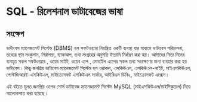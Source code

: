 # SQL - রিলেশনাল ডাটাবেজের ভাষা

## সংক্ষেপ


ডাটাবেস ম্যানেজমেন্ট সিস্টেম (DBMS) হল সফটওয়্যার নিয়ন্ত্রিত একটি ব্যবস্থা যার মাধ্যমে ডাটাবেস পরিচালনা, তথ্যের স্থান সংকুলান, নিরাপত্তা, ব্যাকআপ, তথ্য সংগ্রহের অনুমতি ইত্যাদি নির্ধারণ করা হয়। আমাদের নিত্য দিনের ব্যবহৃত সকল সফটওয়্যার , ওয়েব সাইট, ওয়েব এ্যপ , মোবাইল এ্যপের সকল তথ্য সংরক্ষণের জন্য ব্যবহার করা হয় ডাটাবেস। কিছু জনপ্রিয় ডাটাবেস ম্যানেজমেন্ট সিস্টেম হল ওরাকল, এসকিউএল, এসকিউএল-লাইট, মাইএসকিউএল, পোস্টজিআরই-এসকিউএল, মাইক্রোসফট এসকিউএল সার্ভার, আইবিএম ডিবি২, মাইক্রোসফট এক্সেস।

এই বইতে মূলত  জনপ্রিয় ওপেন সোর্স ডাটাবেজ ম্যানেজমেন্ট সিস্টেম MySQL (মাইএসকিউএল/মাইসিকুয়েল) নিয়ে আলোকপাত করা হয়েছে।


